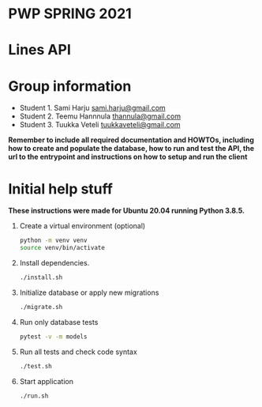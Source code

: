 # PWP SPRING 2021
# Lines API
# Group information
* Student 1. Sami Harju sami.harju@gmail.com
* Student 2. Teemu Hannnula thannula@gmail.com
* Student 3. Tuukka Veteli tuukkaveteli@gmail.com

__Remember to include all required documentation and HOWTOs, including how to create and populate the database, how to run and test the API, the url to the entrypoint and instructions on how to setup and run the client__

# Initial help stuff

__These instructions were made for Ubuntu 20.04 running Python 3.8.5.__   
1. Create a virtual environment (optional)
    ```bash
    python -m venv venv
    source venv/bin/activate
    ```
   
2. Install dependencies.
    ```bash
    ./install.sh
    ```
3. Initialize database or apply new migrations
    ```bash
    ./migrate.sh
    ```
4. Run only database tests
    ```bash
    pytest -v -m models
    ```
5. Run all tests and check code syntax
    ```bash
    ./test.sh
    ```
6. Start application
    ```bash
    ./run.sh
    ```

